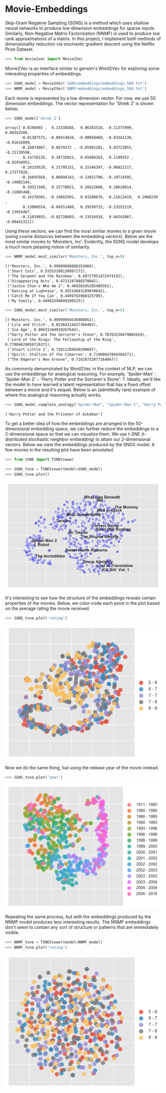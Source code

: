 
# Movie-Embeddings

Skip-Gram Negative Sampling (SGNS) is a method which uses shallow neural networks to produce low dimension embeddings for sparse inputs.  Similarly, Non-Negative Matrix Factorization (NNMF) is used to produce low rank approximations of a matrix.  In this project, I implement both methods of dimensionality reduction via stochastic gradient descent using the Netflix Prize Dataset.


```python
>>> from movie2vec import Movie2Vec
```

Movie2Vec is an interface similar to gensim's Word2Vec for exploring some interesting properties of embeddings.


```python
>>> SGNS_model = Movie2Vec('SGNS/embeddings/embeddings_50d.txt')
>>> NNMF_model = Movie2Vec('NNMF/embeddings/embeddings_50d.txt')
```

Each movie is represented by a low dimension vector.  For now, we use 50 dimension embeddings.  The vector representation for 'Shrek 2' is shown below.


```python
>>> SGNS_model['Shrek 2']
```




    array([ 0.0298403 ,  0.13338585,  0.06282518, -0.11375999,  0.00343208,
           -0.01387573, -0.00414034, -0.08958468, -0.03241136, -0.01632089,
           -0.18874887,  0.0679372 , -0.05991281,  0.03723855, -0.21139598,
            0.14716135,  0.18735021,  0.05666263, -0.1199352 , -0.02934952,
           -0.10329529,  0.21795151,  0.15346397, -0.06822117,  0.17577928,
           -0.16695569,  0.06894142, -0.12021796, -0.19714595, -0.14082144,
            0.10313168,  0.25778821,  0.26622608,  0.10628814, -0.11001488,
           -0.16270301, -0.14682591,  0.03288676, -0.21612419,  0.2008239 ,
            0.13098554, -0.04551408,  0.29558733, -0.23252119, -0.13954467,
           -0.11039855, -0.02728603, -0.23534918,  0.04242067, -0.09441321])



Using these vectors, we can find the most similar movies to a given movie (using cosine distances between the embedding vectors).  Below are the most similar movies to 'Monsters, Inc'.  Evidently, the SGNS model develops a much more pleasing notion of similarity.


```python
>>> NNMF_model.most_similar('Monsters, Inc.', top_n=8)
```




    [('Monsters, Inc.', 0.99999989888353868),
     ('Short Cuts', 0.55553180130997171),
     ('The Serpent and the Rainbow', 0.49727951472474152),
     ('Disappearing Acts', 0.4723187888378842),
     ("Jackie Chan's Who Am I", 0.46938105285489351),
     ('Dancing at Lughnasa', 0.45514683189939642),
     ('Catch Me If You Can', 0.4499783968325799),
     ('My Family', 0.44941594849280525)]




```python
>>> SGNS_model.most_similar('Monsters, Inc.', top_n=8)
```




    [('Monsters, Inc.', 0.99999994536980852),
     ('Lilo and Stitch', 0.82364214427360483),
     ('Ice Age', 0.80631344910267644),
     ("Harry Potter and the Sorcerer's Stone", 0.78763258479085629),
     ('Lord of the Rings: The Fellowship of the Ring', 0.77804629859726371),
     ('Stuart Little 2', 0.72011284650290697),
     ('Spirit: Stallion of the Cimarron', 0.71908647044364271),
     ("The Emperor's New Groove", 0.71628732877164047)]



As commonly demonstrated by Word2Vec in the context of NLP, we can use the embeddings for analogical reasoning.  For example, 'Spider-Man' : 'Spider-Man 2' :: 'Harry Potter and the Sorcerer's Stone': ?.  Ideally, we'd like the model to have learned a latent representation that has a fixed offset between a movie and it's sequel.  Below is an (admittedly rare) example of where this analogical reasoning actually works.


```python
>>> SGNS_model.complete_analogy("Spider-Man", "Spider-Man 2", "Harry Potter and the Sorcerer's Stone")
```




    ['Harry Potter and the Prisoner of Azkaban']



To get a better idea of how the embeddings are arranged in the 50-dimensional embedding space, we can further reduce the embeddings to a 2-dimensional space so that we can visualize them.  We use t-SNE (t-distributed stochastic neighbor embedding) to attain our 2-dimensional vectors.  Below we view the embeddings produced by the SNGS model.  A few movies in the resulting plot have been annotated.


```python
>>> from tSNE import TSNEViewer
```


```python
>>> SGNS_tsne = TSNEViewer(model=SGNS_model)
>>> SGNS_tsne.plot()
```


![png](figures/output_13_0.png)


It's interesting to see how the structure of the embeddings reveals certain properties of the movies.  Below, we color-code each point in the plot based on the average rating the movie received.


```python
>>> SGNS_tsne.plot('rating')
```


![png](figures/output_15_0.png)


Now we do the same thing, but using the release year of the movie instead.


```python
>>> SGNS_tsne.plot('year')
```


![png](figures/output_17_0.png)


Repeating the same process, but with the embeddings produced by the NNMF model produces less interesting results.  The NNMF embeddings don't seem to contain any sort of structure or patterns that are immediately visible.


```python
>>> NNMF_tsne = TSNEViewer(model=NNMF_model)
>>> NNMF_tsne.plot('rating')
```


![png](figures/output_19_0.png)

